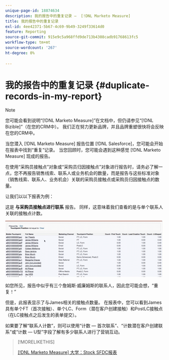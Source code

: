 ```yaml
---
unique-page-id: 18874634
description: 我的报告中的重复记录 —  [!DNL Marketo Measure]
title: 我的报告中的重复记录
exl-id: 4ee42371-5b67-4c69-9b49-3249f33614d0
feature: Reporting
source-git-commit: 915e9c5a968ffd9de713b4308cadb91768613fc5
workflow-type: tm+mt
source-wordcount: '267'
ht-degree: 0%

---
```


# 我的报告中的重复记录 {#duplicate-records-in-my-report}

>[!NOTE]
>
>您可能会看到说明“[!DNL Marketo Measure]”在文档中，但仍请参见“[!DNL Bizible]”（在您的CRM中）。 我们正在努力更新品牌，并且品牌重塑很快将会反映在您的CRM中。

当您潜入 [!DNL Marketo Measure] 报告位置 [!DNL Salesforce]，您可能会开始在报表中找到“重复”记录。 当您回顾时，您可能会遇到这种感觉 [!DNL Marketo Measure] 现成的报告。

在使用“采购员接触点”对象或“采购员归因接触点”对象进行报告时，请务必了解一点，您不再报告销售线索、联系人或业务机会的数量，而是报告与这些标准对象（销售线索、联系人、业务机会）关联的采购员接触点或采购员归因接触点的数量。

让我们以以下报表为例：

这是 **与采购员接触点进行联系** 报告。 同样，这意味着我们查看的是与单个联系人关联的接触点计数。

![](assets/1.gif)

如您所见，报告中似乎有三个詹姆斯·威廉姆斯的联系人，因此您可能会想，“重复！”

但是，此报表显示了与James相关的接触点数量。 在报表中，您可以看到James具有单个FT（首次接触）、单个LC、Form（潜在客户创建接触）和PostLC接触点（在LC接触点之后发生的表单提交）。

如果要了解“联系人计数”，则可以使用“计数 — 首次联系”、“计数潜在客户创建联系”或“计数 — U型”字段了解有多少联系人进行了营销互动。

>[!MORELIKETHIS]
>
>[[!DNL Marketo Measure] 大学：Stock SFDC报表](https://universityonline.marketo.com/courses/bizible-fundamentals-bizible-102/#/page/5c5cb68dfb384d0c9fb96cc4)
